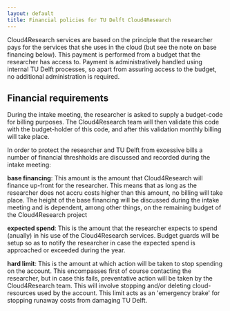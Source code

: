 ```yaml
---
layout: default
title: Financial policies for TU Delft Cloud4Research
---
```

Cloud4Research services are based on the principle that the researcher pays for the services that she uses in the cloud (but see the note on base financing below). This payment is performed from a budget that the researcher has access to. Payment is administratively handled using internal TU Delft processes, so apart from assuring access to the budget, no additional administration is required.

## Financial requirements

During the intake meeting, the researcher is asked to supply a budget-code for billing purposes. The Cloud4Research team will then validate this code with the budget-holder of this code, and after this validation monthly billing will take place.

In order to protect the researcher and TU Delft from excessive bills a number of financial threshholds are discussed and recorded during the intake meeting:

**base financing**:
    This amount is the amount that Cloud4Research will finance up-front for the researcher. This means that as long as the researcher does not accru costs higher than this amount, no billing will take place. The height of the base financing will be discussed during the intake meeting and is dependent, among other things, on the remaining budget of the Cloud4Research project

**expected spend**:
    This is the amount that the researcher expects to spend (anually) in his use of the Cloud4Research services. Budget guards will be setup so as to notify the researcher in case the expected spend is approached or exceeded during the year.

**hard limit**:
    This is the amount at which action will be taken to stop spending on the account. This encompasses first of course contacting the researcher, but in case this fails, preventative action will be taken by the Cloud4Research team. This will involve stopping and/or deleting cloud-resources used by the account. This limit acts as an 'emergency brake' for stopping runaway costs from damaging TU Delft.